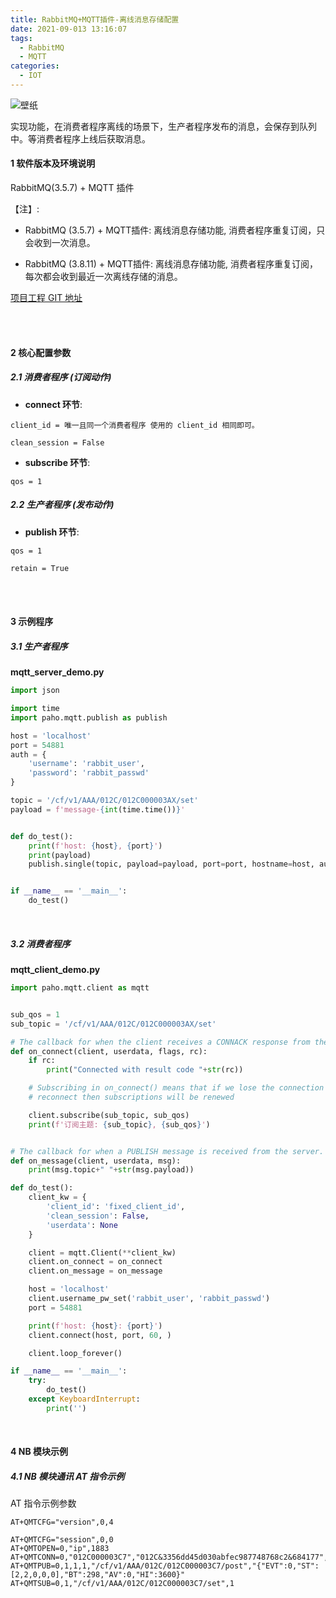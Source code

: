 ```yaml
---
title: RabbitMQ+MQTT插件-离线消息存储配置
date: 2021-09-013 13:16:07
tags:
  - RabbitMQ
  - MQTT
categories:
  - IOT
---
```


![壁纸](03.jpg)

实现功能，在消费者程序离线的场景下，生产者程序发布的消息，会保存到队列中。等消费者程序上线后获取消息。<br>



<!--more-->

#### 1 软件版本及环境说明

RabbitMQ(3.5.7) + MQTT 插件

【注】:

+ RabbitMQ (3.5.7) + MQTT插件: 离线消息存储功能, 消费者程序重复订阅，只会收到一次消息。

+ RabbitMQ (3.8.11) + MQTT插件: 离线消息存储功能, 消费者程序重复订阅，每次都会收到最近一次离线存储的消息。



[项目工程 GIT 地址](https://gitee.com/shadowbubble/rabbitmq-mqtt-plugin-in-test)

<br><br>

#### 2 核心配置参数

##### 2.1  消费者程序 (订阅动作)

+ **connect 环节**:

```shell
client_id = 唯一且同一个消费者程序 使用的 client_id 相同即可。

clean_session = False
```

+ **subscribe 环节**:

```shell
qos = 1
```

##### 2.2 生产者程序 (发布动作)

+ **publish 环节**: 

```shell
qos = 1

retain = True
```





<br><br>

#### 3 示例程序



##### 3.1 生产者程序

**mqtt_server_demo.py**

```python
import json

import time
import paho.mqtt.publish as publish

host = 'localhost'
port = 54881
auth = {
    'username': 'rabbit_user',
    'password': 'rabbit_passwd'
}

topic = '/cf/v1/AAA/012C/012C000003AX/set'
payload = f'message-{int(time.time())}'


def do_test():
    print(f'host: {host}, {port}')
    print(payload)
    publish.single(topic, payload=payload, port=port, hostname=host, auth=auth, retain=True, qos=1)


if __name__ == '__main__':
    do_test()
```



<br>

##### 3.2 消费者程序

**mqtt_client_demo.py**

```python
import paho.mqtt.client as mqtt


sub_qos = 1
sub_topic = '/cf/v1/AAA/012C/012C000003AX/set'

# The callback for when the client receives a CONNACK response from the server.
def on_connect(client, userdata, flags, rc):
    if rc:
        print("Connected with result code "+str(rc))

    # Subscribing in on_connect() means that if we lose the connection and
    # reconnect then subscriptions will be renewed

    client.subscribe(sub_topic, sub_qos)
    print(f'订阅主题: {sub_topic}, {sub_qos}')


# The callback for when a PUBLISH message is received from the server.
def on_message(client, userdata, msg):
    print(msg.topic+" "+str(msg.payload))

def do_test():
    client_kw = {
        'client_id': 'fixed_client_id',
        'clean_session': False,
        'userdata': None
    }

    client = mqtt.Client(**client_kw)
    client.on_connect = on_connect
    client.on_message = on_message

    host = 'localhost'
    client.username_pw_set('rabbit_user', 'rabbit_passwd')
    port = 54881

    print(f'host: {host}: {port}')
    client.connect(host, port, 60, )

    client.loop_forever()

if __name__ == '__main__':
    try:
        do_test()
    except KeyboardInterrupt:
        print('')
```



<br>

#### 4 NB 模块示例



##### 4.1 NB 模块通讯 AT 指令示例

AT 指令示例参数

```shell
AT+QMTCFG="version",0,4

AT+QMTCFG="session",0,0
AT+QMTOPEN=0,"ip",1883
AT+QMTCONN=0,"012C000003C7","012C&3356dd45d030abfec987748768c2&684177","5c1797541c9a08a6cbad1fc90f9a2"
AT+QMTPUB=0,1,1,1,"/cf/v1/AAA/012C/012C000003C7/post","{"EVT":0,"ST":[2,2,0,0,0],"BT":298,"AV":0,"HI":3600}"
AT+QMTSUB=0,1,"/cf/v1/AAA/012C/012C000003C7/set",1
```







